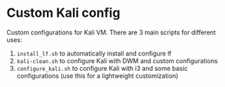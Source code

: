 # Custom Kali config

Custom configurations for Kali VM. There are 3 main scripts for different uses:
1. `install_lf.sh` to automatically install and configure lf
2. `kali-clean.sh` to configure Kali with DWM and custom configurations
3. `configure_kali.sh` to configure Kali with i3 and some basic configurations (use this for a lightweight customization)
